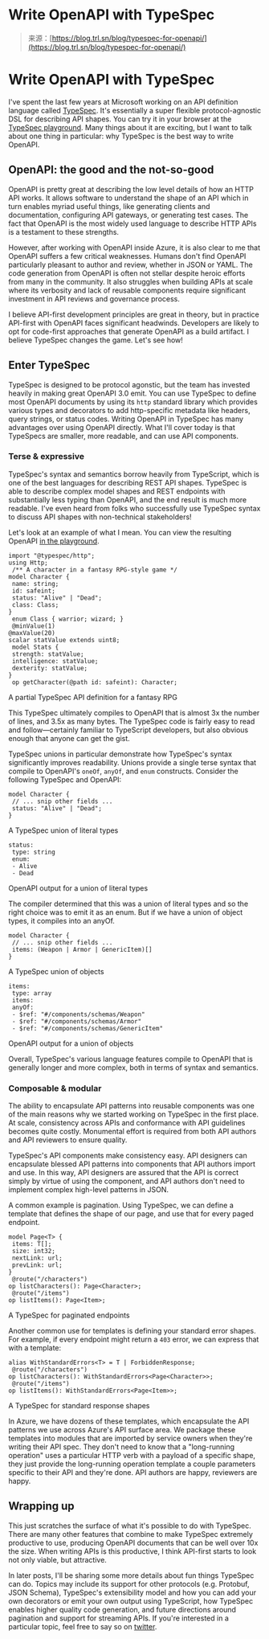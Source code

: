 <!--yml
category: 未分类
date: 2024-05-29 12:42:57
-->

# Write OpenAPI with TypeSpec

> 来源：[https://blog.trl.sn/blog/typespec-for-openapi/](https://blog.trl.sn/blog/typespec-for-openapi/)

<main id="skip">

# Write OpenAPI with TypeSpec

I've spent the last few years at Microsoft working on an API definition language called [TypeSpec](https://typespec.io). It's essentially a super flexible protocol-agnostic DSL for describing API shapes. You can try it in your browser at the [TypeSpec playground](https://typespec.io/playground). Many things about it are exciting, but I want to talk about one thing in particular: why TypeSpec is the best way to write OpenAPI.

## OpenAPI: the good and the not-so-good

OpenAPI is pretty great at describing the low level details of how an HTTP API works. It allows software to understand the shape of an API which in turn enables myriad useful things, like generating clients and documentation, configuring API gateways, or generating test cases. The fact that OpenAPI is the most widely used language to describe HTTP APIs is a testament to these strengths.

However, after working with OpenAPI inside Azure, it is also clear to me that OpenAPI suffers a few critical weaknesses. Humans don't find OpenAPI particularly pleasant to author and review, whether in JSON or YAML. The code generation from OpenAPI is often not stellar despite heroic efforts from many in the community. It also struggles when building APIs at scale where its verbosity and lack of reusable components require significant investment in API reviews and governance process.

I believe API-first development principles are great in theory, but in practice API-first with OpenAPI faces significant headwinds. Developers are likely to opt for code-first approaches that generate OpenAPI as a build artifact. I believe TypeSpec changes the game. Let's see how!

## Enter TypeSpec

TypeSpec is designed to be protocol agonstic, but the team has invested heavily in making great OpenAPI 3.0 emit. You can use TypeSpec to define most OpenAPI documents by using its `http` standard library which provides various types and decorators to add http-specific metadata like headers, query strings, or status codes. Writing OpenAPI in TypeSpec has many advantages over using OpenAPI directly. What I'll cover today is that TypeSpecs are smaller, more readable, and can use API components.

### Terse & expressive

TypeSpec's syntax and semantics borrow heavily from TypeScript, which is one of the best languages for describing REST API shapes. TypeSpec is able to describe complex model shapes and REST endpoints with substantially less typing than OpenAPI, and the end result is much more readable. I've even heard from folks who successfully use TypeSpec syntax to discuss API shapes with non-technical stakeholders!

Let's look at an example of what I mean. You can view the resulting OpenAPI [in the playground](https://typespec.io/playground?c=aW1wb3J0ICJAdHlwZXNwZWMvaHR0cCI7DQp1c2luZyBIdHRwOw0KDQovKiogQSBjaGFyYWN0ZXIgaW4gYSBmYW50YXN5IFJQRy1zdHlsZSBnYW1lICovDQptb2RlbCBDyTB7DQogIG5hbWU6IHN0cmluZzvEEWlkOiBzYWZlaW50xRBzdGF0dXM6ICJBbGl2ZSIgfCAiRGVhZOQAkCAgY2xhc3M6IEPEBzsNCn3kAJdlbnVtxhIgeyB3YXJyaW9yOyB3aXphcmQ7IMUjQG1pblZhbHVlKDEpxA5heMYOMjApDQpzY2FsYXLFeMUWIGV4dGVuZHMgdWludDjlAPrmAMpTdGF0c%2BYAxnN0cmVuZ3Ro5ADKxzfmAM1udGVsbGlnZW5j5QDmzBxkxFhyaXR5zhnlAKFvcCBnZXTpASsoQHBhdGjsARspOuoBSTs%3D&e=%40typespec%2Fopenapi3&options=%7B%7D).

```
import "@typespec/http";
using Http;
 /** A character in a fantasy RPG-style game */
model Character {
 name: string;
 id: safeint;
 status: "Alive" | "Dead";
 class: Class;
}
 enum Class { warrior; wizard; }
 @minValue(1)
@maxValue(20)
scalar statValue extends uint8;
 model Stats {
 strength: statValue;
 intelligence: statValue;
 dexterity: statValue;
}
 op getCharacter(@path id: safeint): Character;
```

A partial TypeSpec API definition for a fantasy RPG

This TypeSpec ultimately compiles to OpenAPI that is almost 3x the number of lines, and 3.5x as many bytes. The TypeSpec code is fairly easy to read and follow—certainly familiar to TypeScript developers, but also obvious enough that anyone can get the gist.

TypeSpec unions in particular demonstrate how TypeSpec's syntax significantly improves readability. Unions provide a single terse syntax that compile to OpenAPI's `oneOf`, `anyOf`, and `enum` constructs. Consider the following TypeSpec and OpenAPI:

```
model Character {
 // ... snip other fields ...
 status: "Alive" | "Dead";
}
```

A TypeSpec union of literal types

```
status:
 type: string
 enum:
 - Alive
 - Dead
```

OpenAPI output for a union of literal types

The compiler determined that this was a union of literal types and so the right choice was to emit it as an enum. But if we have a union of object types, it compiles into an anyOf.

```
model Character {
 // ... snip other fields ...
 items: (Weapon | Armor | GenericItem)[]
}
```

A TypeSpec union of objects

```
items:
 type: array
 items:
 anyOf:
 - $ref: "#/components/schemas/Weapon"
 - $ref: "#/components/schemas/Armor"
 - $ref: "#/components/schemas/GenericItem"
```

OpenAPI output for a union of objects

Overall, TypeSpec's various language features compile to OpenAPI that is generally longer and more complex, both in terms of syntax and semantics.

### Composable & modular

The ability to encapsulate API patterns into reusable components was one of the main reasons why we started working on TypeSpec in the first place. At scale, consistency across APIs and conformance with API guidelines becomes quite costly. Monumental effort is required from both API authors and API reviewers to ensure quality.

TypeSpec's API components make consistency easy. API designers can encapsulate blessed API patterns into components that API authors import and use. In this way, API designers are assured that the API is correct simply by virtue of using the component, and API authors don't need to implement complex high-level patterns in JSON.

A common example is pagination. Using TypeSpec, we can define a template that defines the shape of our page, and use that for every paged endpoint.

```
model Page<T> {
 items: T[];
 size: int32;
 nextLink: url;
 prevLink: url;
}
 @route("/characters")
op listCharacters(): Page<Character>;
 @route("/items")
op listItems(): Page<Item>;
```

A TypeSpec for paginated endpoints

Another common use for templates is defining your standard error shapes. For example, if every endpoint might return a `403` error, we can express that with a template:

```
alias WithStandardErrors<T> = T | ForbiddenResponse;
 @route("/characters")
op listCharacters(): WithStandardErrors<Page<Character>>;
 @route("/items")
op listItems(): WithStandardErrors<Page<Item>>;
```

A TypeSpec for standard response shapes

In Azure, we have dozens of these templates, which encapsulate the API patterns we use across Azure's API surface area. We package these templates into modules that are imported by service owners when they're writing their API spec. They don't need to know that a "long-running operation" uses a particular HTTP verb with a payload of a specific shape, they just provide the long-running operation template a couple parameters specific to their API and they're done. API authors are happy, reviewers are happy.

## Wrapping up

This just scratches the surface of what it's possible to do with TypeSpec. There are many other features that combine to make TypeSpec extremely productive to use, producing OpenAPI documents that can be well over 10x the size. When writing APIs is this productive, I think API-first starts to look not only viable, but attractive.

In later posts, I'll be sharing some more details about fun things TypeSpec can do. Topics may include its support for other protocols (e.g. Protobuf, JSON Schema), TypeSpec's extensibility model and how you can add your own decorators or emit your own output using TypeScript, how TypeSpec enables higher quality code generation, and future directions around pagination and support for streaming APIs. If you're interested in a particular topic, feel free to say so on [twitter](https://twitter.com/bterlson).

</main>